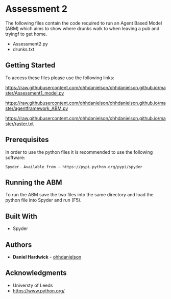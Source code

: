 # Assessment 2

The following files contain the code required to run an Agent Based Model (ABM) which aims to show where drunks walk to when leaving a pub and tryingf to get home.

* Assessment2.py
* drunks.txt

## Getting Started

To access these files please use the following links:

https://raw.githubusercontent.com/ohhdanielson/ohhdanielson.github.io/master/Assessment1_model.py

https://raw.githubusercontent.com/ohhdanielson/ohhdanielson.github.io/master/agentframework_ABM.py

https://raw.githubusercontent.com/ohhdanielson/ohhdanielson.github.io/master/raster.txt

## Prerequisites

In order to use the python files it is recommended to use the following software:
```
Spyder. Available from - https://pypi.python.org/pypi/spyder
```
## Running the ABM

To run the ABM save the two files into the same directory and load the python file into Spyder and run (F5). 

## Built With

* Spyder 

## Authors

* **Daniel Hardwick** - [ohhdanielson](https://github.com/ohhdanielson)

## Acknowledgments

* Universty of Leeds
* https://www.python.org/

